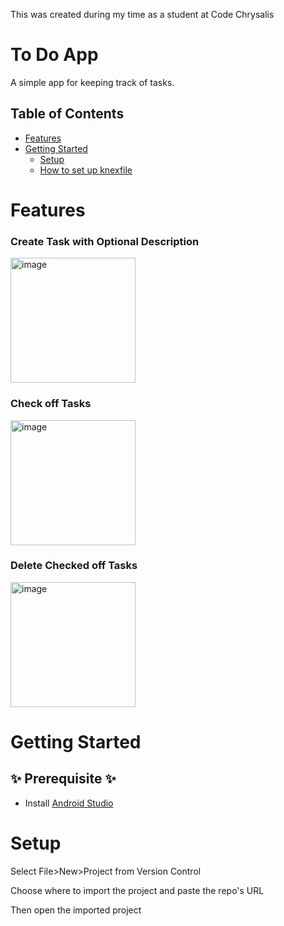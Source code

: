 This was created during my time as a student at Code Chrysalis
# To Do App
A simple app for keeping track of tasks.

## Table of Contents
- [Features](#features)
- [Getting Started](#getting-started)
    - [Setup](#setup)
    - [How to set up knexfile](#how-to-set-up-knexfile)
    
# Features
### Create Task with Optional Description
<img width="200" alt="image" src="https://user-images.githubusercontent.com/92072255/207274158-3def19fd-02a9-49bb-91be-377a5bb32b3e.png">

### Check off Tasks
<img width="200" alt="image" src="https://user-images.githubusercontent.com/92072255/207275189-463269fa-b9de-4e9a-bab3-8c1ad8e64910.png">

### Delete Checked off Tasks
<img width="200" alt="image" src="https://user-images.githubusercontent.com/92072255/207275310-7911b849-db37-4b2f-a5d6-e5750651243e.png">

# Getting Started
## :sparkles: Prerequisite :sparkles:
* Install [Android Studio](https://developer.android.com/studio)

# Setup
Select File>New>Project from Version Control  

Choose where to import the project and paste the repo's URL

Then open the imported project
